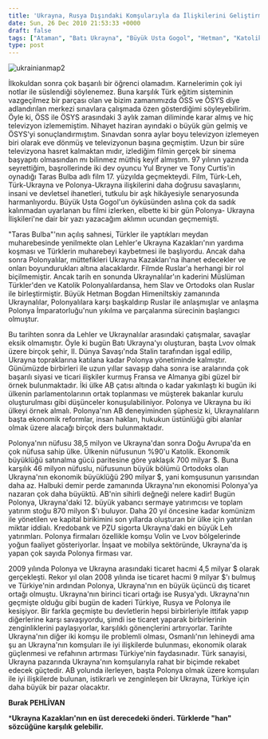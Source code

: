 ```yaml
---
title: 'Ukrayna, Rusya Dışındaki Komşularıyla da İlişkilerini Geliştirmeli'
date: Sun, 26 Dec 2010 21:53:33 +0000
draft: false
tags: ["Ataman", "Batı Ukrayna", "Büyük Usta Gogol", "Hetman", "Katolik Polonyalılar", "Kredobank", "Polonya Ukrayna İlişkileri", "PZU", "Taras Bulba", "Türk-Leh", "Türk-Ukrayna", "Ukrayna", "Ukrayna Dış İlişkileri"]
type: post
---
```

























![ukrainianmap2](http://www.turkhaber.com.ua/images/stories/ukrainianmap2.png)




İlkokuldan sonra çok başarılı bir öğrenci olamadım. Karnelerimin çok iyi notlar ile süslendiği söylenemez. Buna karşılık Türk eğitim sisteminin vazgeçilmez bir parçası olan ve bizim zamanımızda ÖSS ve ÖSYS diye adlandırılan merkezi sınavlara çalışmada özen gösterdiğimi söyleyebilirim. Öyle ki, ÖSS ile ÖSYS arasındaki 3 aylık zaman diliminde karar almış ve hiç televizyon izlememiştim. Nihayet haziran ayındaki o büyük gün gelmiş ve ÖSYS'yi sonuçlandırmıştım. Sınavdan sonra aylar boyu televizyon izlemeyen biri olarak eve dönmüş ve televizyonun başına geçmiştim. Uzun bir süre televizyona hasret kalmaktan mıdır, izlediğim filmin gerçek bir sinema başyapıtı olmasından mı bilinmez müthiş keyif almıştım. 97 yılının yazında seyrettiğim, başrollerinde iki dev oyuncu Yul Bryner ve Tony Curtis'in oynadığı Taras Bulba adlı film 17. yüzyılda geçmekteydi. Film, Türk-Leh, Türk-Ukrayna ve Polonya-Ukrayna ilişkilerini daha doğrusu savaşlarını, insani ve devletsel ihanetleri, tutkulu bir aşk hikâyesiyle senaryosunda harmanlıyordu. Büyük Usta Gogol'un öyküsünden aslına çok da sadık kalınmadan uyarlanan bu filmi izlerken, elbette ki bir gün Polonya- Ukrayna İlişkileri'ne dair bir yazı yazacağım aklımın ucundan geçmemişti.




"Taras Bulba"'nın açılış sahnesi, Türkler ile yaptıkları meydan muharebesinde yenilmekte olan Lehler'e Ukrayna Kazakları'nın yardıma koşması ve Türklerin muharebeyi kaybetmesi ile başlıyordu. Ancak daha sonra Polonyalılar, müttefikleri Ukrayna Kazakları'na ihanet edecekler ve onları boyundurukları altına alacaklardır. Filmde Ruslar'a herhangi bir rol biçilmemiştir. Ancak tarih en sonunda Ukraynalılar'ın kaderini Müslüman Türkler'den ve Katolik Polonyalılardansa, hem Slav ve Ortodoks olan Ruslar ile birleştirmiştir. Büyük Hetman Bogdan Himeniltskiy zamanında Ukraynalılar, Polonyalılara karşı başkaldırıp Ruslar ile anlaşmışlar ve anlaşma Polonya İmparatorluğu'nun yıkılma ve parçalanma sürecinin başlangıcı olmuştur.




Bu tarihten sonra da Lehler ve Ukraynalılar arasındaki çatışmalar, savaşlar eksik olmamıştır. Öyle ki bugün Batı Ukrayna'yı oluşturan, başta Lvov olmak üzere birçok şehir, II. Dünya Savaşı'nda Stalin tarafından işgal edilip, Ukrayna topraklarına katılana kadar Polonya yönetiminde kalmıştır. Günümüzde birbirleri ile uzun yıllar savaşıp daha sonra ise aralarında çok başarılı siyasi ve ticari ilişkiler kurmuş Fransa ve Almanya gibi güzel bir örnek bulunmaktadır. İki ülke AB çatısı altında o kadar yakınlaştı ki bugün iki ülkenin parlamentolarının ortak toplanması ve müşterek bakanlar kurulu oluşturulması gibi düşünceler konuşulabiliniyor. Polonya ve Ukrayna bu iki ülkeyi örnek almalı. Polonya'nın AB deneyiminden şüphesiz ki, Ukraynalıların başta ekonomik reformlar, insan hakları, hukukun üstünlüğü gibi alanlar olmak üzere alacağı birçok ders bulunmaktadır.




Polonya'nın nüfusu 38,5 milyon ve Ukrayna'dan sonra Doğu Avrupa'da en çok nüfusa sahip ülke. Ülkenin nüfusunun %90'u Katolik. Ekonomik büyüklüğü satınalma gücü paritesine göre yaklaşık 700 milyar $. Buna karşılık 46 milyon nüfuslu, nüfusunun büyük bölümü Ortodoks olan Ukrayna'nın ekonomik büyüklüğü 290 milyar $, yani komşusunun yarısından daha az. Halbuki demir perde zamanında Ukrayna'nın ekonomisi Polonya'ya nazaran çok daha büyüktü. AB'nin sihirli değneği nelere kadir! Bugün Polonya, Ukrayna'daki 12. büyük yabancı sermaye yatırımcısı ve toplam yatırım stoğu 870 milyon $'ı buluyor. Daha 20 yıl öncesine kadar komünizm ile yönetilen ve kapital birikimini son yıllarda oluşturan bir ülke için yatırılan miktar iddialı. Kredobank ve PZU sigorta Ukrayna'daki en büyük Leh yatırımları. Polonya firmaları özellikle komşu Volin ve Lvov bölgelerinde yoğun faaliyet gösteriyorlar. İnşaat ve mobilya sektöründe, Ukrayna'da iş yapan çok sayıda Polonya firması var.




2009 yılında Polonya ve Ukrayna arasındaki ticaret hacmi 4,5 milyar $ olarak gerçekleşti. Rekor yıl olan 2008 yılında ise ticaret hacmi 9 milyar $'ı bulmuş ve Türkiye'nin ardından Polonya, Ukrayna'nın en büyük üçüncü dış ticaret ortağı olmuştu. Ukrayna'nın birinci ticari ortağı ise Rusya'ydı. Ukrayna'nın geçmişte olduğu gibi bugün de kaderi Türkiye, Rusya ve Polonya ile kesişiyor. Bir farkla geçmişte bu devletlerin hepsi birbirleriyle ittifak yapıp diğerlerine karşı savaşıyordu, şimdi ise ticaret yaparak birbirlerinin zenginliklerini paylaşıyorlar, karşılıklı gönençlerini artırıyorlar. Tarihte Ukrayna'nın diğer iki komşu ile problemli olması, Osmanlı'nın lehineydi ama şu an Ukrayna'nın komşuları ile iyi ilişkilerde bulunması, ekonomik olarak güçlenmesi ve refahının artırması Türkiye'nin faydasınadır. Türk sanayisi, Ukrayna pazarında Ukrayna'nın komşularıyla rahat bir biçimde rekabet edecek güçtedir. AB yolunda ilerleyen, başta Polonya olmak üzere komşuları ile iyi ilişkilerde bulunan, istikrarlı ve zenginleşen bir Ukrayna, Türkiye için daha büyük bir pazar olacaktır.




**Burak PEHLİVAN**




\***Ukrayna Kazakları'nın en üst derecedeki önderi. Türklerde "han" sözcüğüne karşılık gelebilir.**


